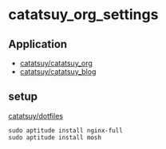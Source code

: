 # catatsuy_org_settings

## Application

  * [catatsuy/catatsuy_org](https://github.com/catatsuy/catatsuy_org)
  * [catatsuy/catatsuy_blog](https://github.com/catatsuy/catatsuy_blog)

## setup

[catatsuy/dotfiles](https://github.com/catatsuy/dotfiles)

```
sudo aptitude install nginx-full
sudo aptitude install mosh
```
